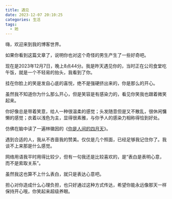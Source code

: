 ```yaml
---
title: 遇见
date: 2023-12-07 20:10:25
categories: 生活
tags:
  - 她
---
```


嗨，欢迎来到我的博客世界。

如果你看到这篇文章了，说明你也对这个奇怪的男生产生了一些好奇吧。

现在是2023年12月7日，晚上8点44分。我是昨天遇见你的，当时正在公司食堂吃午饭，就是一个不轻易的抬头，我看到了你。

挂在你脸上的笑是发自心底的喜悦，绝不是强硬挤出来的，你是那么的开心。

虽然我不知道你为什么那么开心，但是笑容是有感染力的，看见你笑我也跟着微笑起来。

你好像总是带着笑意，给人一种很温柔的感觉；头发随意但是又不散乱，很休闲慵懒的感觉；衣着以浅色为主，显得很素雅，与你予人的感染力相称得恰到好处。

仿佛在脑中读了一遍林徽因的《[你是人间的四月天](https://so.gushiwen.cn/shiwenv_e11e8aca9e43.aspx)》。

遇到合适的人，我从不吝啬我的赞美。仅仅是几个照面，已经足够我记住你了。我谈不上来那是什么感觉。

网络用语我平时用得比较少，但有一句我还是比较喜欢的，是“表白是表明心意，而不是索取关系”。

虽然我这也算不上什么表白，就只是表达心意吧。

担心对你造成什么心理负担，也只好通过这种方式传达，希望你能永远像那天一样保持开心哦，你笑起来超级养眼。